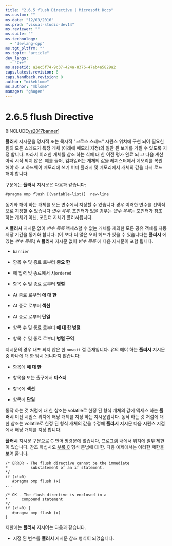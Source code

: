 ```yaml
---
title: "2.6.5 flush Directive | Microsoft Docs"
ms.custom: ""
ms.date: "12/03/2016"
ms.prod: "visual-studio-dev14"
ms.reviewer: ""
ms.suite: ""
ms.technology: 
  - "devlang-cpp"
ms.tgt_pltfrm: ""
ms.topic: "article"
dev_langs: 
  - "C++"
ms.assetid: a2ec5f74-9c37-424a-8376-47ab4a5829a2
caps.latest.revision: 8
caps.handback.revision: 8
author: "mikeblome"
ms.author: "mblome"
manager: "ghogen"
---
```

# 2.6.5 flush Directive
[!INCLUDE[vs2017banner](../../assembler/inline/includes/vs2017banner.md)]

**플러시** 지시문을 명시적 또는 묵시적 "크로스 스레드" 시퀀스 위치에 구현 되어 필요한 팀의 모든 스레드가 특정 개체 \(아래에 메모리 지정\)의 일관 된 보기를 가질 수 있도록 지정 합니다.  따라서 이러한 개체를 참조 하는 식에 대 한 이전 평가 완료 되 고 다음 계산 아직 시작 되지 않은.  예를 들어, 컴파일러는 개체의 값을 레지스터에서 메모리를 복원 해야 하 고 하드웨어 메모리에 쓰기 버퍼 플러시 및 메모리에서 개체의 값을 다시 로드 해야 합니다.  
  
 구문에는  **플러시** 지시문은 다음과 같습니다:  
  
```  
#pragma omp flush [(variable-list)]  new-line  
```  
  
 동기화 해야 하는 개체를 모든 변수에서 지정할 수 있습니다 경우 이러한 변수를 선택적으로 지정할 수 있습니다  *변수 목록*.  포인터가 있을 경우는  *변수 목록*는 포인터가 참조 하는 개체가 아닌, 포인터 자체가 플러시됩니다.  
  
 A  **플러시** 지시문 없이  *변수 목록* 액세스할 수 없는 개체를 제외한 모든 공유 객체를 자동 저장 기간을 동기화 합니다.  \(이 보다 더 많은 오버 헤드가 있을 수 있습니다는  **플러시** 에 있는  *변수 목록*.\) A  **플러시** 지시문 없이  *변수 목록* 에 다음 지시문이 포함 됩니다.  
  
-   `barrier`  
  
-   항목 수 및 종료 로부터  **중요 한**  
  
-   에 입력 및 종료에서 시`ordered`  
  
-   항목 수 및 종료 로부터  **병렬**  
  
-   At 종료 로부터  **에 대 한**  
  
-   At 종료 로부터  **섹션**  
  
-   At 종료 로부터  **단일**  
  
-   항목 수 및 종료 로부터  **에 대 한 병렬**  
  
-   항목 수 및 종료 로부터  **병렬 구역**  
  
 지시문의 경우 내포 되지 않은 한 `nowait` 절 존재입니다.  유의 해야 하는  **플러시** 지시문 중 하나에 대 한 암시 됩니다지 않습니다:  
  
-   항목에  **에 대 한**  
  
-   항목을 또는 출구에서  **마스터**  
  
-   항목에  **섹션**  
  
-   항목에  **단일**  
  
 동작 하는 것 처럼에 대 한 참조는 volatile로 한정 된 형식 개체의 값에 액세스 하는  **플러시** 이전 시퀀스 위치에 해당 개체를 지정 하는 지시문입니다.  동작 하는 것 처럼에 대 한 참조는 volatile로 한정 된 형식 개체의 값을 수정에  **플러시** 지시문 다음 시퀀스 지점에서 해당 개체를 지정 합니다.  
  
 **플러시** 지시문 구문으로 C 언어 명령문에 없습니다, 프로그램 내에서 위치에 일부 제한이 있습니다.  참조 하십시오  [부록 C](../../parallel/openmp/c-openmp-c-and-cpp-grammar.md) 형식 문법에 대 한.  다음 예제에서는 이러한 제한을 보여 줍니다.  
  
```  
/* ERROR - The flush directive cannot be the immediate  
*          substatement of an if statement.  
*/  
if (x!=0)  
   #pragma omp flush (x)  
...  
  
/* OK - The flush directive is enclosed in a  
*      compound statement  
*/  
if (x!=0) {  
   #pragma omp flush (x)  
}  
```  
  
 제한에는  **플러시** 지시어는 다음과 같습니다.  
  
-   지정 된 변수를  **플러시** 지시문 참조 형식이 되었습니다.